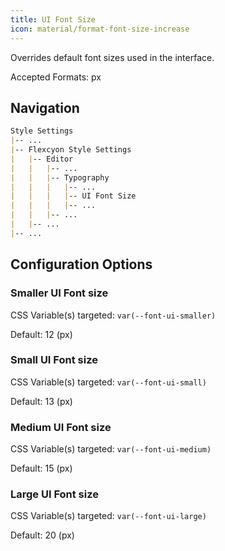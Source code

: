 ```yaml
---
title: UI Font Size
icon: material/format-font-size-increase
---
```


Overrides default font sizes used in the interface.

Accepted Formats: px


## Navigation
```md
Style Settings
|-- ...
|-- Flexcyon Style Settings
|   |-- Editor
|   |   |-- ...
|   |   |-- Typography
|   |   |   |-- ...
|   |   |   |-- UI Font Size
|   |   |   |-- ...
|   |   |-- ...
|   |-- ...
|-- ...
```

## Configuration Options

### Smaller UI Font size
CSS Variable(s) targeted: `var(--font-ui-smaller)`

Default: 12 (px)

### Small UI Font size
CSS Variable(s) targeted: `var(--font-ui-small)`

Default: 13 (px)

### Medium UI Font size
CSS Variable(s) targeted: `var(--font-ui-medium)`

Default: 15 (px)

### Large UI Font size
CSS Variable(s) targeted: `var(--font-ui-large)`

Default: 20 (px)